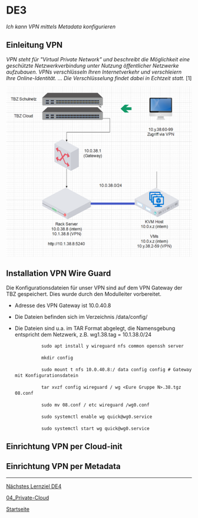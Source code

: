 # DE3
*Ich kann VPN mittels Metadata konfigurieren*

## Einleitung VPN

*VPN steht für "Virtual Private Network" und beschreibt die Möglichkeit eine geschützte Netzwerkverbindung unter Nutzung öffentlicher Netzwerke aufzubauen. VPNs verschlüsseln Ihren Internetverkehr und verschleiern Ihre Online-Identität. ... Die Verschlüsselung findet dabei in Echtzeit statt.* [1]

![Netzwerkabbild](./../00_Allgemein/images/04_DE3/Netzwerkabbild.png)

## Installation VPN Wire Guard

Die Konfigurationsdateien für unser VPN sind auf dem VPN Gateway der TBZ gespeichert.
Dies wurde durch den Modulleiter vorbereitet.

- Adresse des VPN Gateway ist 10.0.40.8
- Die Dateien befinden sich im Verzeichnis /data/config/
- Die Dateien sind u.a. im TAR Format abgelegt, die Namensgebung entspricht dem Netzwerk, z.B. wg1.38.tag = 10.1.38.0/24

                sudo apt install y wireguard nfs common openssh server

                mkdir config

                sudo mount t nfs 10.0.40.8:/ data config config # Gateway mit Konfigurationsdatein

                tar xvzf config wireguard / wg <Eure Gruppe N>.38.tgz 08.conf

                sudo mv 08.conf / etc wireguard /wg0.conf

                sudo systemctl enable wg quick@wg0.service

                sudo systemctl start wg quick@wg0.service          

## Einrichtung VPN per Cloud-init


## Einrichtung VPN per Metadata


___

[Nächstes Lernziel DE4](../04_Private-Cloud/DE4.md)

[04_Private-Cloud](../04_Private-Cloud)

[Startseite](https://github.com/ask-yo-girl-about-me/Project-Future)

[^1]: [VPN Erklärung](https://www.kaspersky.de/resource-center/definitions/what-is-a-vpn)